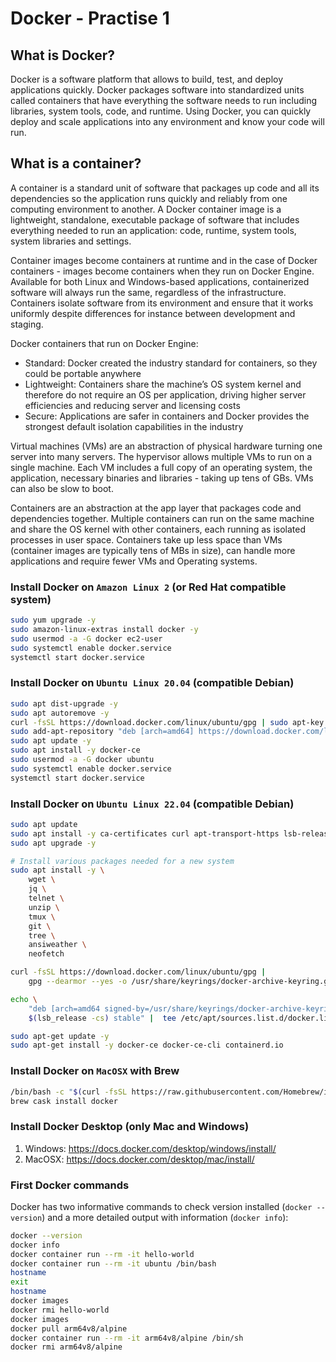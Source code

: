 # Docker - Practise 1


## What is Docker?

Docker is a software platform that allows to build, test, and deploy applications quickly. Docker packages software into standardized units called containers that have everything the software needs to run including libraries, system tools, code, and runtime. Using Docker, you can quickly deploy and scale applications into any environment and know your code will run.


## What is a container?

A container is a standard unit of software that packages up code and all its dependencies so the application runs quickly and reliably from one computing environment to another. A Docker container image is a lightweight, standalone, executable package of software that includes everything needed to run an application: code, runtime, system tools, system libraries and settings.

Container images become containers at runtime and in the case of Docker containers - images become containers when they run on Docker Engine. Available for both Linux and Windows-based applications, containerized software will always run the same, regardless of the infrastructure. Containers isolate software from its environment and ensure that it works uniformly despite differences for instance between development and staging.

Docker containers that run on Docker Engine:
* Standard: Docker created the industry standard for containers, so they could be portable anywhere
* Lightweight: Containers share the machine’s OS system kernel and therefore do not require an OS per application, driving higher server efficiencies and reducing server and licensing costs
* Secure: Applications are safer in containers and Docker provides the strongest default isolation capabilities in the industry

Virtual machines (VMs) are an abstraction of physical hardware turning one server into many servers. The hypervisor allows multiple VMs to run on a single machine. Each VM includes a full copy of an operating system, the application, necessary binaries and libraries - taking up tens of GBs. VMs can also be slow to boot.

Containers are an abstraction at the app layer that packages code and dependencies together. Multiple containers can run on the same machine and share the OS kernel with other containers, each running as isolated processes in user space. Containers take up less space than VMs (container images are typically tens of MBs in size), can handle more applications and require fewer VMs and Operating systems.


### Install Docker on `Amazon Linux 2` (or Red Hat compatible system)
```bash
sudo yum upgrade -y
sudo amazon-linux-extras install docker -y
sudo usermod -a -G docker ec2-user
sudo systemctl enable docker.service
systemctl start docker.service
```


### Install Docker on `Ubuntu Linux 20.04` (compatible Debian)
```bash
sudo apt dist-upgrade -y
sudo apt autoremove -y
curl -fsSL https://download.docker.com/linux/ubuntu/gpg | sudo apt-key add -
sudo add-apt-repository "deb [arch=amd64] https://download.docker.com/linux/ubuntu focal stable"
sudo apt update -y
sudo apt install -y docker-ce
sudo usermod -a -G docker ubuntu
sudo systemctl enable docker.service
systemctl start docker.service
```


### Install Docker on `Ubuntu Linux 22.04` (compatible Debian)
```bash
sudo apt update
sudo apt install -y ca-certificates curl apt-transport-https lsb-release gnupg less inxi nano vim
sudo apt upgrade -y

# Install various packages needed for a new system
sudo apt install -y \
	wget \
	jq \
	telnet \
	unzip \
	tmux \
	git \
    tree \
	ansiweather \
	neofetch

curl -fsSL https://download.docker.com/linux/ubuntu/gpg |
    gpg --dearmor --yes -o /usr/share/keyrings/docker-archive-keyring.gpg

echo \
    "deb [arch=amd64 signed-by=/usr/share/keyrings/docker-archive-keyring.gpg] https://download.docker.com/linux/ubuntu \
    $(lsb_release -cs) stable" |  tee /etc/apt/sources.list.d/docker.list > /dev/null

sudo apt-get update -y
sudo apt-get install -y docker-ce docker-ce-cli containerd.io
```


### Install Docker on `MacOSX` with Brew
```bash
/bin/bash -c "$(curl -fsSL https://raw.githubusercontent.com/Homebrew/install/master/install.sh)"
brew cask install docker
```


### Install Docker Desktop (only Mac and Windows)
1) Windows: https://docs.docker.com/desktop/windows/install/
2) MacOSX: https://docs.docker.com/desktop/mac/install/


### First Docker commands
Docker has two informative commands to check version installed (`docker --version`) and a more detailed output with information (`docker info`):
```bash
docker --version
docker info
docker container run --rm -it hello-world
docker container run --rm -it ubuntu /bin/bash
hostname
exit
hostname
docker images
docker rmi hello-world
docker images
docker pull arm64v8/alpine
docker container run --rm -it arm64v8/alpine /bin/sh
docker rmi arm64v8/alpine
```
